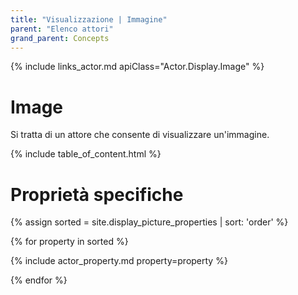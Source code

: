 ```yaml
---
title: "Visualizzazione | Immagine"
parent: "Elenco attori"
grand_parent: Concepts
---
```


{% include links_actor.md apiClass="Actor.Display.Image" %}

# Image

Si tratta di un attore che consente di visualizzare un'immagine.

{% include table_of_content.html %}

# Proprietà specifiche

{% assign sorted = site.display_picture_properties | sort: 'order' %}

{% for property in sorted %}

{% include actor_property.md property=property %}

{% endfor %}
